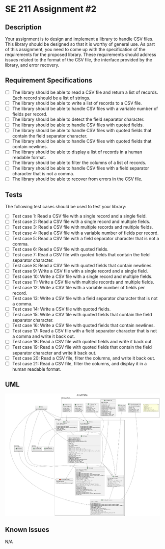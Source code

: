 # SE 211 Assignment #2

## Description

Your assignment is to design and implement a library to handle CSV files. This
library should be designed so that it is worthy of general use. As part of
this assignment, you need to come up with the specification of the
requirements for the proposed library. These requirements should address
issues related to the format of the CSV file, the interface provided by the
library, and error recovery.

## Requirement Specifications

- [ ] The library should be able to read a CSV file and return a list of
      records. Each record should be a list of strings.
- [ ] The library should be able to write a list of records to a CSV file.
- [ ] The library should be able to handle CSV files with a variable number
      of fields per record.
- [ ] The library should be able to detect the field separator character.
- [ ] The library should be able to handle CSV files with quoted fields.
- [ ] The library should be able to handle CSV files with quoted fields that
      contain the field separator character.
- [ ] The library should be able to handle CSV files with quoted fields that
      contain newlines.
- [ ] The library should be able to display a list of records in a human
      readable format.
- [ ] The library should be able to filter the columns of a list of records.
- [ ] The library should be able to handle CSV files with a field separator
      character that is not a comma.
- [ ] The library should be able to recover from errors in the CSV file.

## Tests

The following test cases should be used to test your library:

- [ ] Test case 1: Read a CSV file with a single record and a single field.
- [ ] Test case 2: Read a CSV file with a single record and multiple fields.
- [ ] Test case 3: Read a CSV file with multiple records and multiple fields.
- [ ] Test case 4: Read a CSV file with a variable number of fields per record.
- [ ] Test case 5: Read a CSV file with a field separator character that is
      not a comma.
- [ ] Test case 6: Read a CSV file with quoted fields.
- [ ] Test case 7: Read a CSV file with quoted fields that contain the field
      separator character.
- [ ] Test case 8: Read a CSV file with quoted fields that contain newlines.
- [ ] Test case 9: Write a CSV file with a single record and a single field.
- [ ] Test case 10: Write a CSV file with a single record and multiple fields.
- [ ] Test case 11: Write a CSV file with multiple records and multiple fields.
- [ ] Test case 12: Write a CSV file with a variable number of fields per
      record.
- [ ] Test case 13: Write a CSV file with a field separator character that is
      not a comma.
- [ ] Test case 14: Write a CSV file with quoted fields.
- [ ] Test case 15: Write a CSV file with quoted fields that contain the field
      separator character.
- [ ] Test case 16: Write a CSV file with quoted fields that contain newlines.
- [ ] Test case 17: Read a CSV file with a field separator character that is
      not a comma and write it back out.
- [ ] Test case 18: Read a CSV file with quoted fields and write it back out.
- [ ] Test case 19: Read a CSV file with quoted fields that contain the field
      separator character and write it back out.
- [ ] Test case 20: Read a CSV file, filter the columns, and write it back out.
- [ ] Test case 21: Read a CSV file, filter the columns, and display it in a
      human readable format.

## UML

![UML Diagram](uml.png)

## Known Issues

N/A
